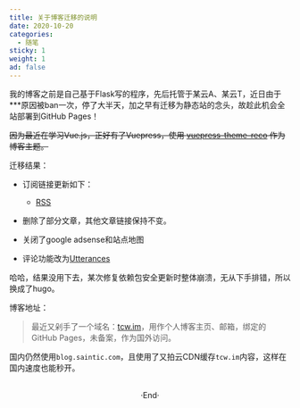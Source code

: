 ```yaml
---
title: 关于博客迁移的说明
date: 2020-10-20
categories:
  - 随笔
sticky: 1
weight: 1
ad: false
---
```


我的博客之前是自己基于Flask写的程序，先后托管于某云A、某云T，近日由于\*\*\*原因被ban一次，停了大半天，加之早有迁移为静态站的念头，故趁此机会全站部署到GitHub Pages！

~~因为最近在学习Vue.js，正好有了Vuepress，使用 [vuepress-theme-reco](https://vuepress-theme-reco.recoluan.com/) 作为博客主题。~~

迁移结果：

- 订阅链接更新如下：

  - [RSS](https://blog.saintic.com/rss.xml)

- 删除了部分文章，其他文章链接保持不变。

- 关闭了google adsense和站点地图

- 评论功能改为[Utterances](https://github.com/staugur/vuepress-plugin-utterances)

哈哈，结果没用下去，某次修复依赖包安全更新时整体崩溃，无从下手排错，所以换成了hugo。

博客地址：

> 最近又剁手了一个域名：[tcw.im](https://tcw.im)，用作个人博客主页、邮箱，绑定的GitHub Pages，未备案，作为国外访问。

国内仍然使用`blog.saintic.com`，且使用了又拍云CDN缓存`tcw.im`内容，这样在国内速度也能秒开。

<br>

<center>  ·End·  </center>
